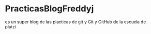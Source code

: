 # PracticasBlogFreddyj
es un super blog de las placticas de git y Git y GitHub de la escuela de platzi
